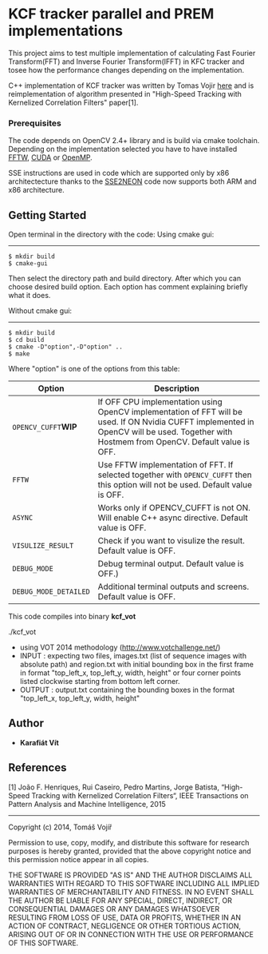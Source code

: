 # KCF tracker parallel and PREM implementations
This project aims to test multiple implementation of calculating Fast Fourier Transform(FFT) and Inverse Fourier Transform(IFFT) in KFC tracker and tosee how the performance changes depending on the implementation.

C++ implementation of KCF tracker was written by Tomas Vojir [here](https://github.com/vojirt/kcf/blob/master/README.md) and is reimplementation of algorithm presented in "High-Speed Tracking with Kernelized Correlation Filters" paper[1].

### Prerequisites
The code depends on OpenCV 2.4+ library and is build via cmake toolchain. Depending on the implementation selected you have to have installed [FFTW](http://www.fftw.org/), [CUDA](https://developer.nvidia.com/cuda-downloads) or [OpenMP](http://www.openmp.org/).

SSE instructions are used in code which are supported only by x86 architectecture thanks to the [SSE2NEON](https://github.com/jratcliff63367/sse2neon) code now supports both ARM and x86 architecture. 

## Getting Started
Open terminal in the directory with the code:
Using cmake gui:
________________
```
$ mkdir build
$ cmake-gui
```
Then select the directory path and build directory. After which you can choose desired build option. Each option has comment explaining briefly what it does.

Without cmake gui:
___________________
```
$ mkdir build
$ cd build
$ cmake -D"option",-D"option" ..
$ make
```

Where "option" is one of the options from this table:

| Option| Description |
| --- | --- |
| `OPENCV_CUFFT`**WIP** | If OFF CPU implementation using OpenCV implementation of FFT will be used. If ON Nvidia CUFFT implemented in OpenCV will be used. Together with Hostmem from OpenCV. Default value is OFF.|
| `FFTW` | Use FFTW implementation of FFT. If selected together with `OPENCV_CUFFT` then this option will not be used. Default value is OFF.|
| `ASYNC` | Works only if OPENCV_CUFFT is not ON. Will enable C++ async directive. Default value is OFF.|
| `VISULIZE_RESULT` | Check if you want to visulize the result. Default value is OFF. |
| `DEBUG_MODE` | Debug terminal output. Default value is OFF.)|
| `DEBUG_MODE_DETAILED` |Additional terminal outputs and screens. Default value is OFF.|

This code compiles into binary **kcf_vot**

./kcf_vot
- using VOT 2014 methodology (http://www.votchallenge.net/)
 - INPUT : expecting two files, images.txt (list of sequence images with absolute path) and
           region.txt with initial bounding box in the first frame in format "top_left_x, top_left_y, width, height" or
           four corner points listed clockwise starting from bottom left corner.
 - OUTPUT : output.txt containing the bounding boxes in the format "top_left_x, top_left_y, width, height"

 

## Author
* **Karafiát Vít**

## References

[1] João F. Henriques, Rui Caseiro, Pedro Martins, Jorge Batista, “High-Speed Tracking with Kernelized Correlation Filters“,
IEEE Transactions on Pattern Analysis and Machine Intelligence, 2015
_____________________________________
Copyright (c) 2014, Tomáš Vojíř

Permission to use, copy, modify, and distribute this software for research
purposes is hereby granted, provided that the above copyright notice and
this permission notice appear in all copies.

THE SOFTWARE IS PROVIDED "AS IS" AND THE AUTHOR DISCLAIMS ALL WARRANTIES
WITH REGARD TO THIS SOFTWARE INCLUDING ALL IMPLIED WARRANTIES OF
MERCHANTABILITY AND FITNESS. IN NO EVENT SHALL THE AUTHOR BE LIABLE FOR
ANY SPECIAL, DIRECT, INDIRECT, OR CONSEQUENTIAL DAMAGES OR ANY DAMAGES
WHATSOEVER RESULTING FROM LOSS OF USE, DATA OR PROFITS, WHETHER IN AN
ACTION OF CONTRACT, NEGLIGENCE OR OTHER TORTIOUS ACTION, ARISING OUT OF
OR IN CONNECTION WITH THE USE OR PERFORMANCE OF THIS SOFTWARE.
